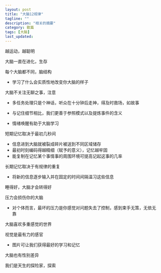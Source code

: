 ```yaml
---
layout: post
title: "大脑12规律"
tagline: ""
description: "相关的摘要"
category: 散篇
tags: [大脑]
last_updated: 
---
```

越运动，越聪明

大脑一直在进化，生存

每个大脑都不同，脑结构
     
- 学习了什么会实质性地改变你大脑的样子

大脑不关注无聊之事，注意
     

- 多任务处理只是个神话，听众在十分钟后走神，得及时救场，如故事
     
- 与记住细节相比，我们更善于参照模式以及提炼事件的含义
- 情绪唤醒有助于大脑学习

短期记忆取决于最初几秒间
     
 - 信息进到大脑就被裂成碎片被送到不同区域储存
 - 最初时刻编码得越精细（赋予的意义），记忆越牢固
 - 能复制在记忆某个事情事的周围环境可提高记起这事的几率

长期记忆取决于有规律的重复
- 将新的信息逐步输入并在固定的时间间隔温习这些信息

睡得好，大脑才会转得好

压力会损伤你的大脑
- 对个体而言，最坏的压力是你感觉对问题失去了控制，感到束手无策，无依无靠

大脑喜欢多重感觉的世界

视觉是最有力的感官
- 图片可让我们获得最好的学习和记忆

大脑也有性别差异

我们是天生的探险家，探索
